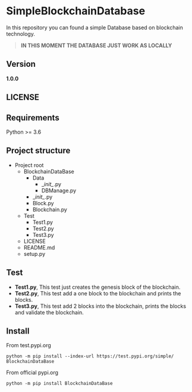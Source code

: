 # SimpleBlockchainDatabase
In this repository you can found a simple Database based on blockchain technology.

> **IN THIS MOMENT THE DATABASE JUST WORK AS LOCALLY**

## Version
**1.0.0**

## LICENSE

## Requirements
Python >= 3.6

## Project structure
- Project root
    - BlockchainDataBase
        - Data
            - \__init\__.py
            - DBManage.py
        - \__init\__.py
        - Block.py
        - Blockchain.py
    - Test
        - Test1.py
        - Test2.py
        - Test3.py
    - LICENSE
    - README.md
    - setup.py

## Test
- **Test1.py**, This test just creates the genesis block of the blockchain.
- **Test2.py**, This test add a one block to the blockchain and prints the blocks.
- **Test3.py**, This test add 2 blocks into the blockchain, prints the blocks and validate the blockchain. 

## Install
From test.pypi.org
```
python -m pip install --index-url https://test.pypi.org/simple/ BlockchainDataBase
```

From official pypi.org
```
python -m pip install BlockchainDataBase
```
